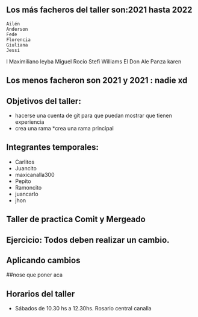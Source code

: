 ## Los más facheros del taller son:2021 hasta 2022

    Ailén
    Anderson
    Fede
    Florencia
    Giuliana
    Jessi
l    Maximiliano leyba
    Miguel
    Rocío
    Stefi
    Williams
    El Don Ale Panza
karen 



## Los menos facheron son 2021 y 2021 : nadie xd


## Objetivos del taller:
 * hacerse una cuenta de git para que puedan mostrar que tienen experiencia
 * crea una rama
*crea una rama principal 
## Integrantes temporales:
* Carlitos
* Juancito
*  maxicanalla300
* Pepito
* Ramoncito
* juancarlo
* jhon

## Taller de practica Comit y Mergeado
## Ejercicio: Todos deben realizar un cambio. 
## Aplicando cambios
##nose que poner aca

## Horarios del taller

* Sábados de 10.30 hs a 12.30hs.
Rosario central canalla
